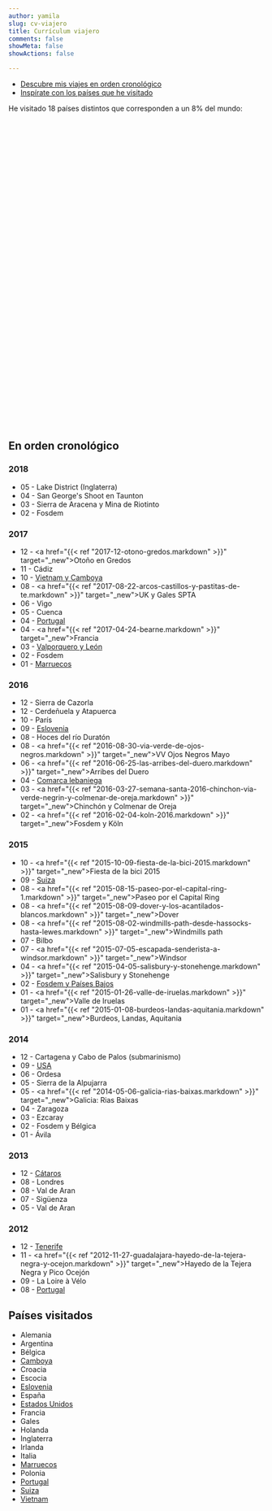 ```yaml
---
author: yamila
slug: cv-viajero
title: Currículum viajero
comments: false
showMeta: false
showActions: false

---
```


<link rel="stylesheet" href="//cdnjs.cloudflare.com/ajax/libs/jqueryui/1.12.1/jquery-ui.css" />
<link rel="stylesheet" href="//cdnjs.cloudflare.com/ajax/libs/leaflet/1.2.0/leaflet.css" />
<style>
@media screen and (max-width: 600px) {
  #map {
    visibility: hidden;
    clear: both;
    float: left;
    margin: 10px auto 5px 20px;
    width: 28%;
    display: none;
  }
}
</style>

* [Descubre mis viajes en orden cronológico](#en-orden-cronológico)
* [Inspírate con los países que he visitado](#países-visitados)

He visitado 18 países distintos que corresponden a un 8% del mundo:

<div id="map" style="height: 600px; width: 1000px"></div>

## En orden cronológico
### 2018
<DIV class="cv-list">

* 05 - Lake District (Inglaterra)
* 04 - San George's Shoot en Taunton
* 03 - Sierra de Aracena y Mina de Riotinto
* 02 - Fosdem

</DIV>

### 2017
<DIV class="cv-list">

* 12 - <a href="{{< ref "2017-12-otono-gredos.markdown" >}}" target="_new">Otoño en Gredos</a>
* 11 - Cádiz
* 10 - <a href="/trips/vietnam-2017" target="_new">Vietnam y Camboya</a>
* 08 - <a href="{{< ref "2017-08-22-arcos-castillos-y-pastitas-de-te.markdown" >}}" target="_new">UK y Gales SPTA</a>
* 06 - Vigo
* 05 - Cuenca
* 04 - <a href="/trips/portugal-2017" target="_new">Portugal</a>
* 04 - <a href="{{< ref "2017-04-24-bearne.markdown" >}}" target="_new">Francia</a>
* 03 - <a href="/trips/león-2017" target="_new">Valporquero y León</a>
* 02 - Fosdem
* 01 - <a href="/trips/marruecos-2017" target="_new">Marruecos</a>

</DIV>

### 2016
<DIV class="cv-list">

* 12 - Sierra de Cazorla
* 12 - Cerdeñuela y Atapuerca
* 10 - París
* 09 - <a href="/trips/eslovenia-2016" target="_new">Eslovenia</a>
* 08 - Hoces del río Duratón
* 08 - <a href="{{< ref "2016-08-30-via-verde-de-ojos-negros.markdown" >}}" target="_new">VV Ojos Negros Mayo</a>
* 06 - <a href="{{< ref "2016-06-25-las-arribes-del-duero.markdown" >}}" target="_new">Arribes del Duero</a>
* 04 - <a href="/trips/comarca-lebaniega-2016" target="_new">Comarca lebaniega</a>
* 03 - <a href="{{< ref "2016-03-27-semana-santa-2016-chinchon-via-verde-negrin-y-colmenar-de-oreja.markdown" >}}" target="_new">Chinchón y Colmenar de Oreja</a>
* 02 - <a href="{{< ref "2016-02-04-koln-2016.markdown" >}}" target="_new">Fosdem y Köln</a>

</DIV>

### 2015
<DIV class="cv-list">

* 10 - <a href="{{< ref "2015-10-09-fiesta-de-la-bici-2015.markdown" >}}" target="_new">Fiesta de la bici 2015</a>
* 09 - <a href="/trips/suiza-2015" target="_new">Suiza</a>
* 08 - <a href="{{< ref "2015-08-15-paseo-por-el-capital-ring-1.markdown" >}}" target="_new">Paseo por el Capital Ring</a>
* 08 - <a href="{{< ref "2015-08-09-dover-y-los-acantilados-blancos.markdown" >}}" target="_new">Dover</a>
* 08 - <a href="{{< ref "2015-08-02-windmills-path-desde-hassocks-hasta-lewes.markdown" >}}" target="_new">Windmills path</a>
* 07 - Bilbo
* 07 - <a href="{{< ref "2015-07-05-escapada-senderista-a-windsor.markdown" >}}" target="_new">Windsor</a>
* 04 - <a href="{{< ref "2015-04-05-salisbury-y-stonehenge.markdown" >}}" target="_new">Salisbury y Stonehenge</a>
* 02 - <a href="/trips/países-bajos-2015" target="_new">Fosdem y Países Bajos</a>
* 01 - <a href="{{< ref "2015-01-26-valle-de-iruelas.markdown" >}}" target="_new">Valle de Iruelas</a>
* 01 - <a href="{{< ref "2015-01-08-burdeos-landas-aquitania.markdown" >}}" target="_new">Burdeos, Landas, Aquitania</a>

</DIV>

### 2014
<DIV class="cv-list">

* 12 - Cartagena y Cabo de Palos (submarinismo)
* 09 - <a href="/trips/usa-2014" target="_new">USA</a>
* 06 - Ordesa
* 05 - Sierra de la Alpujarra
* 05 - <a href="{{< ref "2014-05-06-galicia-rias-baixas.markdown" >}}" target="_new">Galicia: Rias Baixas</a>
* 04 - Zaragoza
* 03 - Ezcaray
* 02 - Fosdem y Bélgica
* 01 - Ávila

</DIV>

### 2013
<DIV class="cv-list">

* 12 - <a href="/trips/ruta-de-los-cátaros-2013" target="_new">Cátaros</a>
* 08 - Londres
* 08 - Val de Aran
* 07 - Sigüenza
* 05 - Val de Aran

</DIV>

### 2012
<DIV class="cv-list">

* 12 - <a href="/trips/tenerife-2012" target="_new">Tenerife</a>
* 11 - <a href="{{< ref "2012-11-27-guadalajara-hayedo-de-la-tejera-negra-y-ocejon.markdown" >}}" target="_new">Hayedo de la Tejera Negra y Pico Ocejón</a>
* 09 - La Loire à Vélo
* 08 - <a href="/trips/portugal-2012" target="_new">Portugal</a>

</DIV>

## Países visitados
<DIV class="cv-list">


* Alemania
* Argentina
* Bélgica
* <a href="/tags/camboya" target="_new">Camboya</a>
* Croacia
* Escocia
* <a href="/tags/eslovenia" target="_new">Eslovenia</a>
* España
* <a href="/tags/usa" target="_new">Estados Unidos</a>
* Francia
* Gales
* Holanda
* Inglaterra
* Irlanda
* Italia
* <a href="/tags/marruecos" target="_new">Marruecos</a>
* Polonia
* <a href="/tags/portugal" target="_new">Portugal</a>
* <a href="/tags/suiza" target="_new">Suiza</a>
* <a href="/tags/vietnam" target="_new">Vietnam</a>

</DIV>

<script src="//cdnjs.cloudflare.com/ajax/libs/jquery/3.2.1/jquery.min.js" ></script>
<script src="//cdnjs.cloudflare.com/ajax/libs/jqueryui/1.12.1/jquery-ui.js" ></script>
<script src="//cdnjs.cloudflare.com/ajax/libs/leaflet/1.2.0/leaflet.js" ></script>
<script src="/js/visited.js" type="text/javascript"></script>
<script>
function onEachFeature(feature, layer) {
    var popupContent = feature.properties.name;
    layer.bindPopup(popupContent);
}
var mymap = L.map('map').setView([20, 0], 2);
L.tileLayer('//api.tiles.mapbox.com/v4/{id}/{z}/{x}/{y}.png?access_token={accessToken}', {
    attribution: 'Map data &copy; <a href="http://openstreetmap.org">OpenStreetMap</a> contributors, <a href="http://creativecommons.org/licenses/by-sa/2.0/">CC-BY-SA</a>, Imagery © <a href="http://mapbox.com">Mapbox</a>',
    maxZoom: 18,
    id: 'mapbox.outdoors',
    accessToken: 'pk.eyJ1IjoieWFtaWxhIiwiYSI6IjUzNDE5ZDRkZjBiZjBiZDY0YTBhZjBmNmUyZGYzYTZiIn0.okLJEzGsBQ6IOgn1mhToIQ'
}).addTo(mymap);
L.geoJSON(features, {
    onEachFeature: onEachFeature
}).addTo(mymap);
</script>
